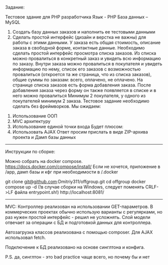 Задание:

Тестовое здание для PHP разработчика
Язык - PHP
База данных – MySQL
1. Создать базу данных заказов и наполнить ее тестовыми данными
2. Сделать простой интерфейс (дизайн и верстка не важны) для работы с этими
данными.
У заказа есть общая стоимость, описание заказа в свободной форме, контактные данные.
Необходимо сделать простой интерфейс просмотра списка заказов.
Из списка можно провалиться в конкретный заказ и увидеть всю информацию по заказу.
Внутри заказа можно провалиться в покупателя и увидеть информацию по нему, список
его заказов с возможностью провалиться (откроется та же страница, что из списка
заказов), общие суммы по заказам: всего, оплачено, не оплачено.
На странице списка заказов есть форма добавления заказа. После добавления заказа
через форму он также появляется в списке и в него можно провалиться
Минимум 2 покупателя, у одного из покупателей минимум 2 заказа.
Тестовое задание необходимо сделать без фреймворков.
Мы ожидаем:
1) Использование ООП
2) MVC архитектуру
3) Использование единой точки входа
Будет плюсом:
1) Использовать AJAX
Ответ просим прислать в виде ZIP-архива проекта и Дамп базы данных

---

Инструкции по сборке:

Можно собрать на docker compose. https://docs.docker.com/compose/install/
Если не хочется, приложение в /app, дамп базы и кфг при необходимости в /.docker

git clone git@github.com:Dmitriy311/offgroup.git
cd offgroup
docker compose up -d (!в случае сборки на Windows, следует поменять CRLF->LF файла entrypoint.sh!)
http://localhost:8081/

---

MVC:
Контроллер реализован на использовании GET-параметров. В коммерческих проектах обычно использую варианты с регулярками, но раз нужен простой интерфейс - решил не усложнять.
Слой модели отвечает за операции с БД и подготовкой данных для контроллера.

Автозагрузка классов реализована с помощью composer.
Для AJAX использовал fetch.

Подключение к БД реализовано на основе синглтона и конфига.

P.S. да, синглтон - это bad practice чаще всего, но почему бы и нет
